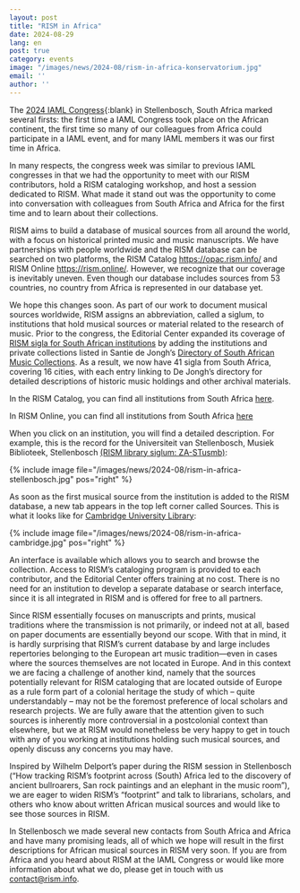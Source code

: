 ```yaml
---
layout: post
title: "RISM in Africa"
date: 2024-08-29
lang: en
post: true
category: events
image: "/images/news/2024-08/rism-in-africa-konservatorium.jpg"
email: ''
author: ''
---
```


The [2024 IAML Congress](https://www.iaml.info/congresses/2024-stellenbosch){:blank} in Stellenbosch, South Africa marked several firsts: the first time a IAML Congress took place on the African continent, the first time so many of our colleagues from Africa could participate in a IAML event, and for many IAML members it was our first time in Africa.

In many respects, the congress week was similar to previous IAML congresses in that we had the opportunity to meet with our RISM contributors, hold a RISM cataloging workshop, and host a session dedicated to RISM. What made it stand out was the opportunity to come into conversation with colleagues from South Africa and Africa for the first time and to learn about their collections.

RISM aims to build a database of musical sources from all around the world, with a focus on historical printed music and music manuscripts. We have partnerships with people worldwide and the RISM database can be searched on two platforms, the RISM Catalog https://opac.rism.info/ and RISM Online https://rism.online/. However, we recognize that our coverage is inevitably uneven. Even though our database includes sources from 53 countries, no country from Africa is represented in our database yet. 

We hope this changes soon. As part of our work to document musical sources worldwide, RISM assigns an abbreviation, called a siglum, to institutions that hold musical sources or material related to the research of music. Prior to the congress, the Editorial Center expanded its coverage of [RISM sigla for South African institutions](https://rism.info/new_at_rism/2024/06/27/new-rism-sigla-south-african-institutions.html) by adding the institutions and private collections listed in Santie de Jongh’s [Directory of South African Music Collections](https://libguides.sun.ac.za/SAMusicCollections). As a result, we now have 41 sigla from South Africa, covering 16 cities, with each entry linking to De Jongh’s directory for detailed descriptions of historic music holdings and other archival materials. 

In the RISM Catalog, you can find all institutions from South Africa [here](https://opac.rism.info/search?View=rism&siglum=ZA-*).
 
In RISM Online, you can find all institutions from South Africa [here](https://rism.online/search?q=ZA-*&mode=institutions&page=1&rows=20)

When you click on an institution, you will find a detailed description. For example, this is the record for the Universiteit van Stellenbosch, Musiek Biblioteek, Stellenbosch [(RISM library siglum: ZA-STusmb)](https://rism.online/institutions/30080129):

{% include image file="/images/news/2024-08/rism-in-africa-stellenbosch.jpg" pos="right" %}

As soon as the first musical source from the institution is added to the RISM database, a new tab appears in the top left corner called Sources. This is what it looks like for [Cambridge University Library](https://rism.online/institutions/30001547/sources):


{% include image file="/images/news/2024-08/rism-in-africa-cambridge.jpg" pos="right" %}

An interface is available which allows you to search and browse the collection.
Access to RISM’s cataloging program is provided to each contributor, and the Editorial Center offers training at no cost. There is no need for an institution to develop a separate database or search interface, since it is all integrated in RISM and is offered for free to all partners.

Since RISM essentially focuses on manuscripts and prints, musical traditions where the transmission is not primarily, or indeed not at all, based on paper documents are essentially beyond our scope. With that in mind, it is hardly surprising that RISM’s current database by and large includes repertories belonging to the European art music tradition—even in cases where the sources themselves are not located in Europe. And in this context we are facing a challenge of another kind, namely that the sources potentially relevant for RISM cataloging that are located outside of Europe as a rule form part of a colonial heritage the study of which – quite understandably – may not be the foremost preference of local scholars and research projects. We are fully aware that the attention given to such sources is inherently more controversial in a postcolonial context than elsewhere, but we at RISM would nonetheless be very happy to get in touch with any of you working at institutions holding such musical sources, and openly discuss any concerns you may have.

Inspired by Wilhelm Delport’s paper during the RISM session in Stellenbosch (“How tracking RISM’s footprint across (South) Africa led to the discovery of ancient bullroarers, San rock paintings and an elephant in the music room”), we are eager to widen RISM’s “footprint” and talk to librarians, scholars, and others who know about written African musical sources and would like to see those sources in RISM.

In Stellenbosch we made several new contacts from South Africa and Africa and have many promising leads, all of which we hope will result in the first descriptions for African musical sources in RISM very soon. If you are from Africa and you heard about RISM at the IAML Congress or would like more information about what we do, please get in touch with us  [contact@rism.info](mailto:contact@rism.info). 



